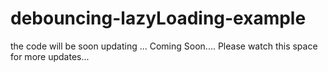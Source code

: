 # debouncing-lazyLoading-example
  the code will be soon updating ...
  Coming Soon....
  Please watch this space for more updates...